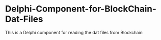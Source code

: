 # Delphi-Component-for-BlockChain-Dat-Files
This is a Delphi component for reading the dat files from Blockchain
